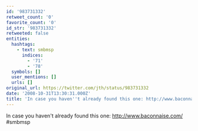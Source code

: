 ```yaml
---
id: '983731332'
retweet_count: '0'
favorite_count: '0'
id_str: '983731332'
retweeted: false
entities:
  hashtags:
    - text: smbmsp
      indices:
        - '71'
        - '78'
  symbols: []
  user_mentions: []
  urls: []
original_url: https://twitter.com/jth/status/983731332
date: '2008-10-31T13:30:31.000Z'
title: 'In case you haven''t already found this one: http://www.baconnaise.com/ #smbmsp'
---
```


In case you haven't already found this one: http://www.baconnaise.com/ #smbmsp